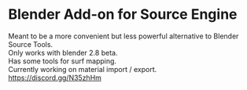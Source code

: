 # Blender Add-on for Source Engine
Meant to be a more convenient but less powerful alternative to Blender Source Tools.
<br>
Only works with blender 2.8 beta.
<br>
Has some tools for surf mapping.
<br>
Currently working on material import / export.
<br>
https://discord.gg/N35zhHm
